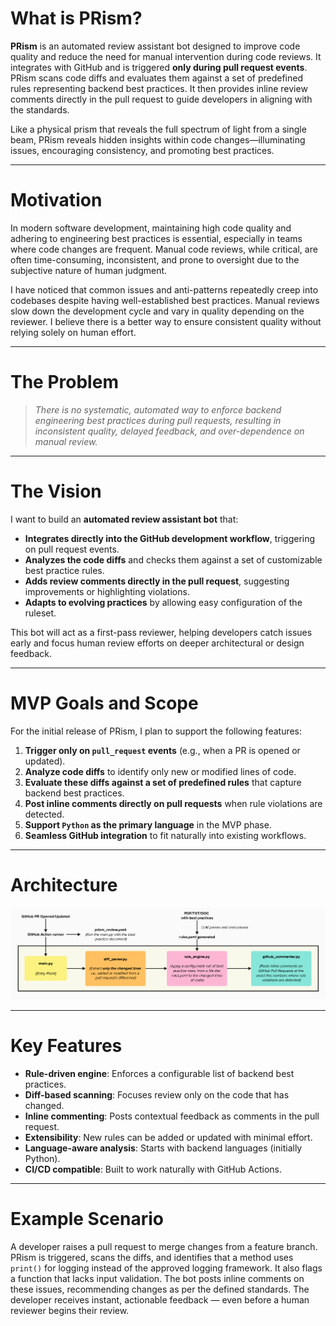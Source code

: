 # What is PRism?

**PRism** is an automated review assistant bot designed to improve code quality and reduce the need for manual intervention during code reviews. It integrates with GitHub and is triggered **only during pull request events**. PRism scans code diffs and evaluates them against a set of predefined rules representing backend best practices. It then provides inline review comments directly in the pull request to guide developers in aligning with the standards.

Like a physical prism that reveals the full spectrum of light from a single beam, PRism reveals hidden insights within code changes—illuminating issues, encouraging consistency, and promoting best practices.

---

# Motivation

In modern software development, maintaining high code quality and adhering to engineering best practices is essential, especially in teams where code changes are frequent. Manual code reviews, while critical, are often time-consuming, inconsistent, and prone to oversight due to the subjective nature of human judgment.

I have noticed that common issues and anti-patterns repeatedly creep into codebases despite having well-established best practices. Manual reviews slow down the development cycle and vary in quality depending on the reviewer. I believe there is a better way to ensure consistent quality without relying solely on human effort.

---

# The Problem

> *There is no systematic, automated way to enforce backend engineering best practices during pull requests, resulting in inconsistent quality, delayed feedback, and over-dependence on manual review.*

---

# The Vision

I want to build an **automated review assistant bot** that:

* **Integrates directly into the GitHub development workflow**, triggering on pull request events.
* **Analyzes the code diffs** and checks them against a set of customizable best practice rules.
* **Adds review comments directly in the pull request**, suggesting improvements or highlighting violations.
* **Adapts to evolving practices** by allowing easy configuration of the ruleset.

This bot will act as a first-pass reviewer, helping developers catch issues early and focus human review efforts on deeper architectural or design feedback.

---

# MVP Goals and Scope

For the initial release of PRism, I plan to support the following features:

1. **Trigger only on `pull_request` events** (e.g., when a PR is opened or updated).
2. **Analyze code diffs** to identify only new or modified lines of code.
3. **Evaluate these diffs against a set of predefined rules** that capture backend best practices.
4. **Post inline comments directly on pull requests** when rule violations are detected.
5. **Support `Python` as the primary language** in the MVP phase.
6. **Seamless GitHub integration** to fit naturally into existing workflows.

---

# Architecture

![PRism Flowchart](docs/assets/PRism_Flowchart.png)

---

# Key Features

* **Rule-driven engine**: Enforces a configurable list of backend best practices.
* **Diff-based scanning**: Focuses review only on the code that has changed.
* **Inline commenting**: Posts contextual feedback as comments in the pull request.
* **Extensibility**: New rules can be added or updated with minimal effort.
* **Language-aware analysis**: Starts with backend languages (initially Python).
* **CI/CD compatible**: Built to work naturally with GitHub Actions.

---

# Example Scenario

A developer raises a pull request to merge changes from a feature branch. PRism is triggered, scans the diffs, and identifies that a method uses `print()` for logging instead of the approved logging framework. It also flags a function that lacks input validation. The bot posts inline comments on these issues, recommending changes as per the defined standards. The developer receives instant, actionable feedback — even before a human reviewer begins their review.
